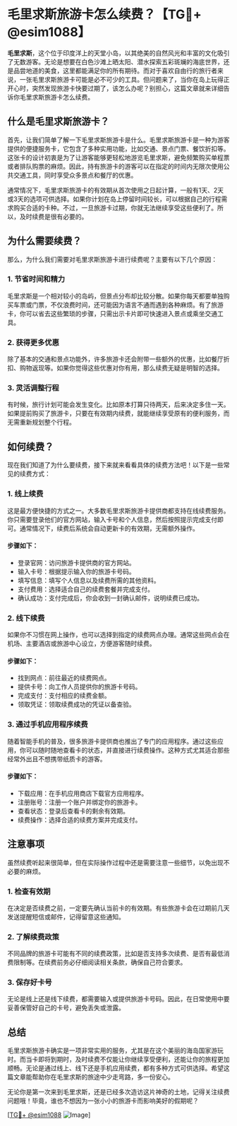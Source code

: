 # 毛里求斯旅游卡怎么续费？【TG💪+ @esim1088】

**毛里求斯**，这个位于印度洋上的天堂小岛，以其绝美的自然风光和丰富的文化吸引了无数游客。无论是想要在白色沙滩上晒太阳、潜水探索五彩斑斓的海底世界，还是品尝地道的美食，这里都能满足你的所有期待。而对于喜欢自由行的旅行者来说，一张毛里求斯旅游卡可能是必不可少的工具。但问题来了，当你在岛上玩得正开心时，突然发现旅游卡快要过期了，该怎么办呢？别担心，这篇文章就来详细告诉你毛里求斯旅游卡怎么续费。

## 什么是毛里求斯旅游卡？

首先，让我们简单了解一下毛里求斯旅游卡是什么。毛里求斯旅游卡是一种为游客提供的便捷服务卡，它包含了多种实用功能，比如交通、景点门票、餐饮折扣等。这张卡的设计初衷是为了让游客能够更轻松地游览毛里求斯，避免频繁购买单程票或者排队购票的麻烦。因此，持有旅游卡的游客可以在指定的时间内无限次使用公共交通工具，同时享受众多景点和餐厅的优惠。

通常情况下，毛里求斯旅游卡的有效期从首次使用之日起计算，一般有1天、2天或3天的选项可供选择。如果你计划在岛上停留时间较长，可以根据自己的行程需求购买合适的卡种。不过，一旦旅游卡过期，你就无法继续享受这些便利了。所以，及时续费是很有必要的。

## 为什么需要续费？

那么，为什么我们需要对毛里求斯旅游卡进行续费呢？主要有以下几个原因：

### 1. **节省时间和精力**

毛里求斯是一个相对较小的岛屿，但景点分布却比较分散。如果你每天都要单独购买车票或门票，不仅浪费时间，还可能因为语言不通而遇到各种麻烦。有了旅游卡，你可以省去这些繁琐的步骤，只需出示卡片即可快速进入景点或乘坐交通工具。

### 2. **获得更多优惠**

除了基本的交通和景点功能外，许多旅游卡还会附带一些额外的优惠，比如餐厅折扣、购物返现等。如果你觉得这些优惠对你有用，那么续费无疑是明智的选择。

### 3. **灵活调整行程**

有时候，旅行计划可能会发生变化。比如原本打算只待两天，后来决定多住一天。如果提前购买了旅游卡，只要在有效期内续费，就能继续享受原有的便利服务，而无需重新规划整个行程。

## 如何续费？

现在我们知道了为什么要续费，接下来就来看看具体的续费方法吧！以下是一些常见的续费方式：

### 1. **线上续费**

这是最方便快捷的方式之一。大多数毛里求斯旅游卡提供商都支持在线续费服务。你只需要登录他们的官方网站，输入卡号和个人信息，然后按照提示完成支付即可。通常情况下，续费后系统会自动更新卡的有效期，无需额外操作。

#### 步骤如下：
- 登录官网：访问旅游卡提供商的官方网站。
- 输入卡号：根据提示输入你的旅游卡号码。
- 填写信息：填写个人信息以及续费所需的其他资料。
- 支付费用：选择适合自己的续费套餐并完成支付。
- 确认成功：支付完成后，你会收到一封确认邮件，说明续费已成功。

### 2. **线下续费**

如果你不习惯在网上操作，也可以选择到指定的续费网点办理。通常这些网点会在机场、主要酒店或旅游中心设立，方便游客随时续费。

#### 步骤如下：
- 找到网点：前往最近的续费网点。
- 提供卡号：向工作人员提供你的旅游卡号码。
- 完成支付：支付相应的续费金额。
- 领取凭证：领取续费成功的凭证以备查验。

### 3. **通过手机应用程序续费**

随着智能手机的普及，很多旅游卡提供商也推出了专门的应用程序。通过这些应用，你可以随时随地查看卡的状态，并直接进行续费操作。这种方式尤其适合那些经常外出且不想携带纸质卡的游客。

#### 步骤如下：
- 下载应用：在手机应用商店下载官方应用程序。
- 注册账号：注册一个账户并绑定你的旅游卡。
- 查看状态：登录后查看卡的剩余有效期。
- 续费操作：选择合适的续费方案并完成支付。

## 注意事项

虽然续费听起来很简单，但在实际操作过程中还是需要注意一些细节，以免出现不必要的麻烦。

### 1. **检查有效期**

在决定是否续费之前，一定要先确认当前卡的有效期。有些旅游卡会在过期前几天发送提醒短信或邮件，记得留意这些通知。

### 2. **了解续费政策**

不同品牌的旅游卡可能有不同的续费政策，比如是否支持多次续费、是否有最低消费限制等。在续费前务必仔细阅读相关条款，确保自己符合要求。

### 3. **保存好卡号**

无论是线上还是线下续费，都需要输入或提供旅游卡号码。因此，在日常使用中要妥善保管好自己的卡号，避免丢失或泄露。

## 总结

毛里求斯旅游卡确实是一项非常实用的服务，尤其是在这个美丽的海岛国家游玩时。而当卡即将到期时，及时续费不仅能让你继续享受便利，还能让你的旅程更加顺畅。无论是通过线上、线下还是手机应用续费，都有多种方式可供选择。希望这篇文章能帮助你在毛里求斯的旅途中少走弯路，多一份安心。

无论你是第一次来到毛里求斯，还是已经多次造访这片神奇的土地，记得关注续费问题哦！毕竟，谁也不想因为一张小小的旅游卡而影响美好的假期呢？

[[TG💪+ @esim1088](https://t.me/s/esim1088) ![Image](https://i.postimg.cc/4NQfJmqS/Snipaste-2025-05-13-00-14-12.png)]